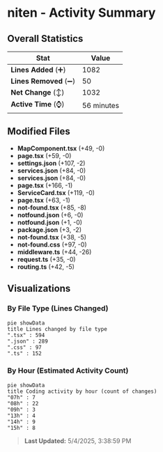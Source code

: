 # niten - Activity Summary 

## Overall Statistics

| Stat                   | Value                                                             |
| ---------------------- | ----------------------------------------------------------------- |
| **Lines Added** (➕)   | 1082                                          |
| **Lines Removed** (➖) | 50                                        |
| **Net Change** (↕)    | 1032                |
| **Active Time** (⌚)   | 56 minutes |


## Modified Files
- **MapComponent.tsx** (+49, -0)
- **page.tsx** (+59, -0)
- **settings.json** (+107, -2)
- **services.json** (+84, -0)
- **services.json** (+84, -0)
- **page.tsx** (+166, -1)
- **ServiceCard.tsx** (+119, -0)
- **page.tsx** (+63, -1)
- **not-found.tsx** (+85, -8)
- **notfound.json** (+6, -0)
- **notfound.json** (+1, -0)
- **package.json** (+3, -2)
- **not-found.tsx** (+38, -5)
- **not-found.css** (+97, -0)
- **middleware.ts** (+44, -26)
- **request.ts** (+35, -0)
- **routing.ts** (+42, -5)

## Visualizations

### By File Type (Lines Changed)

```mermaid
pie showData
title Lines changed by file type
".tsx" : 594
".json" : 289
".css" : 97
".ts" : 152
```

### By Hour (Estimated Activity Count)

```mermaid
pie showData
title Coding activity by hour (count of changes)
"07h" : 7
"08h" : 22
"09h" : 3
"13h" : 4
"14h" : 9
"15h" : 8
```


> **Last Updated:** 5/4/2025, 3:38:59 PM